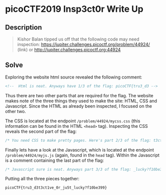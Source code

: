 # picoCTF2019 Insp3ct0r Write Up

## Description

> Kishor Balan tipped us off that the following code may need inspection: https://jupiter.challenges.picoctf.org/problem/44924/ (link) or http://jupiter.challenges.picoctf.org:44924

## Solve

Exploring the website html source revealed the following comment:

```html
<!--  Html is neat. Anyways have 1/3 of the flag: picoCTF{tru3_d3 -->
```

Thus there are two other parts that are required for the flag. The website makes note of the three things they used to make the site: HTML, CSS and Javascript. Since the HTML as already been inspected, I focused on the other two.

The CSS is located at the endpoint `/problem/44924/mycss.css` (this information can be found in the HTML `<head>` tag). Inspecting the CSS reveals the second part of the flag:

```css
/* You need CSS to make pretty pages. Here's part 2/3 of the flag: t3ct1ve_0r_ju5t */
```

Finally lets have a look at the Javascript, which is located at the endpoint `/problem/44924/myjs.js` (again, found in the `head` tag). Within the Javascript is a comment containing the last part of the flag:

```js
/* Javascript sure is neat. Anyways part 3/3 of the flag: _lucky?f10be399} */
```

Putting all the three pieces together:

```
picoCTF{tru3_d3t3ct1ve_0r_ju5t_lucky?f10be399}
```
